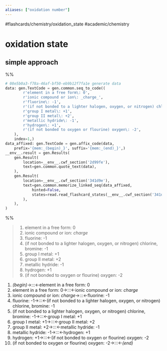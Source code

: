 ```yaml
---
aliases: ["oxidation number"]
---
```


#flashcards/chemistry/oxidation_state #academic/chemistry

# oxidation state

## simple approach

%%
```Python
# 08e5b0a3-f78a-46af-bf50-eb9b12f7fa1e generate data
data: gen.TextCode = gen.common.seq_to_code((
		r'element in a free form\: 0',
		r'ionic compound or ion\: _charge_',
		r'fluorine\: -1',
		r'(if not bonded to a lighter halogen, oxygen, or nitrogen) chlorine, bromine\: -1',
		r'group I metal\: +1',
		r'group II metal\: +2',
		r'metallic hydride\: -1',
		r'hydrogen\: +1',
		r'(if not bonded to oxygen or flourine) oxygen\: -2',
	),
	index=1,)
data_affixed: gen.TextCode = gen.affix_code(data,
	prefix='{mem:_(begin)_}', suffix='{mem:_(end)_}',)
__env__.result = gen.Results(
	gen.Result(
		location=__env__.cwf_section('2d99fe'),
		text=gen.common.quote_text(data),
	),
	gen.Result(
		location=__env__.cwf_section('341d9e'),
		text=gen.common.memorize_linked_seq(data_affixed,
			hinted=False,
			states=read.read_flashcard_states(__env__.cwf_section('341d9e')),
		),
	),
)
```
%%

<!--08e5b0a3-f78a-46af-bf50-eb9b12f7fa1e generate section="2d99fe"--><!-- The following content is generated at 2022-10-30T12:53:17.410743+08:00. Any edits will be overridden! -->

> 1. element in a free form: 0
> 2. ionic compound or ion: _charge_
> 3. fluorine: -1
> 4. (if not bonded to a lighter halogen, oxygen, or nitrogen) chlorine, bromine: -1
> 5. group I metal: +1
> 6. group II metal: +2
> 7. metallic hydride: -1
> 8. hydrogen: +1
> 9. (if not bonded to oxygen or flourine) oxygen: -2
<!--/08e5b0a3-f78a-46af-bf50-eb9b12f7fa1e-->

<!--08e5b0a3-f78a-46af-bf50-eb9b12f7fa1e generate section="341d9e"--><!-- The following content is generated at 2022-10-30T12:53:17.417741+08:00. Any edits will be overridden! -->

1. _(begin)_→:::←element in a free form: 0 <!--SR:!2022-11-03,4,270!2022-11-03,4,270-->
2. element in a free form: 0→:::←ionic compound or ion: _charge_ <!--SR:!2022-11-02,3,250!2022-11-03,4,270-->
3. ionic compound or ion: _charge_→:::←fluorine: -1 <!--SR:!2022-11-02,3,250!2022-11-02,3,250-->
4. fluorine: -1→:::←(if not bonded to a lighter halogen, oxygen, or nitrogen) chlorine, bromine: -1 <!--SR:!2022-11-02,3,250!2022-11-02,3,250-->
5. (if not bonded to a lighter halogen, oxygen, or nitrogen) chlorine, bromine: -1→:::←group I metal: +1 <!--SR:!2022-11-02,3,250!2022-11-02,3,250-->
6. group I metal: +1→:::←group II metal: +2 <!--SR:!2022-11-02,3,250!2022-11-03,4,270-->
7. group II metal: +2→:::←metallic hydride: -1 <!--SR:!2022-11-02,3,250!2022-11-02,3,250-->
8. metallic hydride: -1→:::←hydrogen: +1 <!--SR:!2022-11-03,4,270!2022-11-03,4,270-->
9. hydrogen: +1→:::←(if not bonded to oxygen or flourine) oxygen: -2 <!--SR:!2022-11-02,3,250!2022-11-02,3,250-->
10. (if not bonded to oxygen or flourine) oxygen: -2→:::←_(end)_ <!--SR:!2022-11-03,4,270!2022-11-02,3,250-->
<!--/08e5b0a3-f78a-46af-bf50-eb9b12f7fa1e-->
